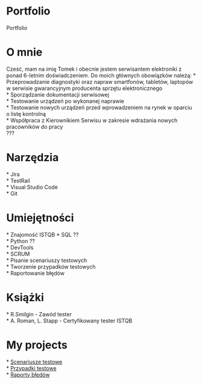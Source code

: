 # Portfolio

Portfolio

<h1>O mnie</h1>
Cześć, mam na imię Tomek i obecnie jestem serwisantem elektroniki z ponad 6-letnim doświadczeniem. Do moich głównych obowiązków należą: 
* Przeprowadzanie diagnostyki oraz napraw smartfonów, tabletów, laptopów w serwisie gwarancyjnym producenta sprzętu elektronicznego<br>
* Sporządzanie dokumentacji serwisowej <br>
* Testowanie urządzeń po wykonanej naprawie <br>
* Testowanie nowych urządzeń przed wprowadzeniem na rynek w oparciu o listę kontrolną <br>
* Współpraca z Kierownikiem Serwisu w zakresie wdrażania nowych pracowników do pracy <br>
???

<h1>Narzędzia</h1>
* Jira <br>
* TestRail <br>
* Visual Studio Code <br>
* Git <br>

<h1>Umiejętności</h1>
* Znajomość ISTQB
* SQL ??<br>
* Python ?? <br>
* DevTools <br>
* SCRUM <br> 
* Pisanie scenariuszy testowych <br>
* Tworzenie przypadków testowych <br>
* Raportowanie błędów <br>

<h1>Książki</h1>
* R.Smilgin - Zawód tester <br>
* A. Roman, L. Stapp - Certyfikowany tester ISTQB <br>

<h1>My projects</h1>
* <a href="https://docs.google.com/spreadsheets/d/1PTwKa9PpbUowTkgXR9_EAGmyGmlhmdknsHo82p7C5Os/edit#gid=0" target="_blank" rel="noopener noreferrer">Scenariusze testowe</a> <br>
* <a href="https://docs.google.com/spreadsheets/d/1PTwKa9PpbUowTkgXR9_EAGmyGmlhmdknsHo82p7C5Os/edit#gid=1259240765" target="_blank" rel="noopener noreferrer">Przypadki testowe</a> <br>
* <a href="https://docs.google.com/document/d/10AaW_0m_LiWHRHeG08x3bo4cT_qYHh5lb_hY4_QxNIs/edit" target="_blank" rel="noopener noreferrer">Raporty błędów</a>
